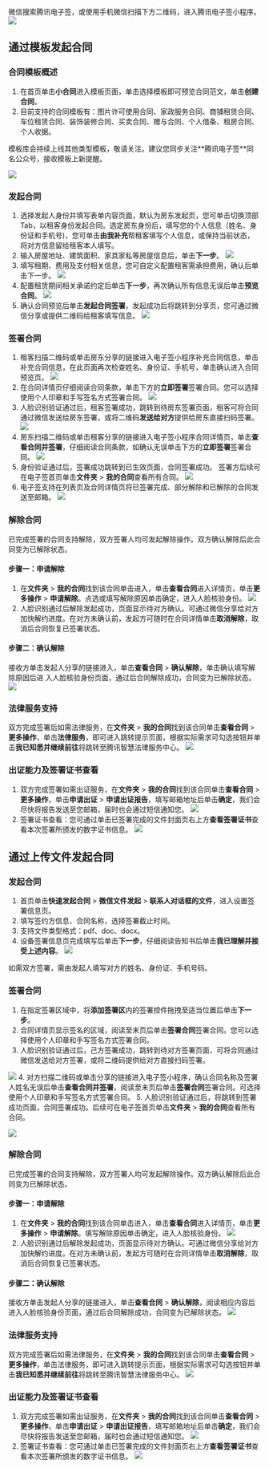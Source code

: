 微信搜索腾讯电子签，或使用手机微信扫描下方二维码，进入腾讯电子签小程序。
![](https://qcloudimg.tencent-cloud.cn/raw/166706a42851698917fee43832704f47.png)

## 通过模板发起合同
### 合同模板概述
1. 在首页单击**小合同**进入模板页面，单击选择模板即可预览合同范文，单击**创建合同**。
2. 目前支持的合同模板有：图片许可使用合同、家政服务合同、商铺租赁合同、车位租赁合同、装饰装修合同、买卖合同、赠与合同、个人借条、租房合同、个人收据。
<dx-alert infotype="explain" title="">
模板库会持续上线其他类型模板，敬请关注。建议您同步关注**腾讯电子签**同名公众号，接收模板上新提醒。
</dx-alert>

![](https://qcloudimg.tencent-cloud.cn/raw/7ede26622feed635e752bdff3a7596b2.png)


### 发起合同
1. 选择发起人身份并填写表单内容页面，默认为房东发起页，您可单击切换顶部 Tab，以租客身份发起合同。选定房东身份后，填写您的个人信息（姓名、身份证和手机号)，您可单击**由我补充**帮租客填写个人信息，或保持当前状态，将对方信息留给租客本人填写。
2. 输入房屋地址、建筑面积、家具家私等房屋信息后，单击**下一步**。
![](https://qcloudimg.tencent-cloud.cn/raw/934c910ed8b289a809809e15aa50b1b8.png)
3. 填写租期、费用及支付相关信息，您可自定义配置租客需承担费用，确认后单击下一步。
![](https://qcloudimg.tencent-cloud.cn/raw/ef1e31a633b611edce03e16e046cd991.png)
4. 配置租赁期间相关承诺约定后单击**下一步**，再次确认所有信息无误后单击**预览合同**。
![](https://qcloudimg.tencent-cloud.cn/raw/10434a72c46e9fb855994b65b8233e05.png)
5. 确认合同预览后单击**发起合同签署**，发起成功后将跳转到分享页，您可通过微信分享或提供二维码给租客填写信息。
![](https://qcloudimg.tencent-cloud.cn/raw/ba10b267e85e22b6d678857356c9f07a.png)


### 签署合同
1. 租客扫描二维码或单击房东分享的链接进入电子签小程序补充合同信息，单击补充合同信息，在此页面再次检查姓名、身份证、手机号，单击确认进入合同预览页。
![](https://qcloudimg.tencent-cloud.cn/raw/2b41c70558182227c50c455f31bc0c60.png)
2. 在合同详情页仔细阅读合同条款，单击下方的**立即签署**签署合同。您可以选择使用个人印章和手写签名方式签署合同。
![](https://qcloudimg.tencent-cloud.cn/raw/856c50eda9bc52c9c4a58627f676d63e.png)
3. 人脸识别验证通过后，租客签署成功，跳转到待房东签署页面，租客可将合同通过微信发送给房东签署，或将二维码**发送给对方**提供给房东直接扫码签署。
![](https://qcloudimg.tencent-cloud.cn/raw/ae33066b1062ddc62a8706b34ee36be4.png)
4. 房东扫描二维码或单击租客分享的链接进入电子签小程序合同详情页，单击**查看合同并签署**，仔细阅读合同条款，如确认无误单击下方的**立即签署**签署合同。
![](https://qcloudimg.tencent-cloud.cn/raw/ecda44aefc855a26925fa5055efcc854.png)
5. 身份验证通过后，签署成功跳转到已生效页面，合同签署成功。 签署方后续可在电子签首页单击**文件夹** > **我的合同**查看所有合同。
![](https://qcloudimg.tencent-cloud.cn/raw/d0d7eae408ce50aa87ee730b3ff5e70c.png)
6. 电子签支持在列表页及合同详情页将已签署完成、部分解除和已解除的合同发送至邮箱。
![](https://qcloudimg.tencent-cloud.cn/raw/498962feb309ca3350141d3bcbf40ede.png)

### 解除合同
已完成签署的合同支持解除，双方签署人均可发起解除操作。双方确认解除后此合同变为已解除状态。
#### 步骤一：申请解除
1. 在**文件夹** > **我的合同**找到该合同单击进入，单击**查看合同**进入详情页，单击**更多操作** > **申请解除**。点选或填写解除原因单击确定，进入人脸核验身份。
![](https://qcloudimg.tencent-cloud.cn/raw/db881115217e47e7ccc9f9f9fc6d1a78.png)
2. 人脸识别通过后解除发起成功，页面显示待对方确认。可通过微信分享给对方加快解约进度。在对方未确认前，发起方可随时在合同详情单击**取消解除**，取消后合同恢复已签署状态。
#### 步骤二：确认解除
接收方单击发起人分享的链接进入，单击**查看合同** > **确认解除**，单击确认填写解除原因后进 入人脸核验身份页面，通过后合同解除成功，合同变为已解除状态。
![](https://qcloudimg.tencent-cloud.cn/raw/411bf3fca28cd1aae0c8c021b92621de.png)

### 法律服务支持
双方完成签署后如需法律服务，在**文件夹** > **我的合同**找到该合同单击**查看合同** > **更多操作**，单击**法律服务**，即可进入跳转提示页面，根据实际需求可勾选按钮并单击**我已知悉并继续前往**将跳转至腾讯智慧法律服务中心。
![](https://qcloudimg.tencent-cloud.cn/raw/bb1a72614f58e21385713903adbd3282.png)

### 出证能力及签署证书查看
1. 双方完成签署如需出证服务，在**文件夹** > **我的合同**找到该合同单击**查看合同** > **更多操作**，单击**申请出证** > **申请出证报告**，填写邮箱地址后单击**确定**，我们会尽快将报告发送至您邮箱，届时也会通过短信通知您。
![](https://qcloudimg.tencent-cloud.cn/raw/0e95dea184cfcca2d635464235af131d.png)
2. 签署证书查看：您可通过单击已签署完成的文件封面页右上方**查看签署证书**查看本次签署所颁发的数字证书信息。
![](https://qcloudimg.tencent-cloud.cn/raw/248437644c2064fd0526930dae9dc32c.png)

## 通过上传文件发起合同
### 发起合同
1. 首页单击**快速发起合同** > **微信文件发起** > **联系人对话框的文件**，进入设置签署信息页。
2. 填写签约方信息、合同名称，选择签署截止时间。
3. 支持文件类型格式：pdf、doc、docx。
4. 设备签署信息页完成填写后单击**下一步**，仔细阅读告知书后单击**我已理解并接受上述内容**。
![](https://qcloudimg.tencent-cloud.cn/raw/ef149deb374eb1740af4dc769b8e91c9.png)
<dx-alert infotype="explain" title="">
如需双方签署，需由发起人填写对方的姓名、身份证、手机号码。
</dx-alert>




### 签署合同
1. 在指定签署区域中，将**添加签署区**内的签署控件拖拽至适当位置后单击**下一步**。
2. 合同详情页显示签名的区域，阅读至末页后单击**签署合同**签署合同。您可以选择使用个人印章和手写签名方式签署合同。
3. 人脸识别验证通过后，己方签署成功，跳转到待对方签署页面，可将合同通过微信发送给对方签署，或将二维码提供给对方直接扫码签署。

![](https://qcloudimg.tencent-cloud.cn/raw/66950f16d9e3d3e36aab44b92a6b820f.png)
4. 对方扫描二维码或单击分享的链接进入电子签小程序，确认合同名称及签署人姓名无误后单击**查看合同并签署**，阅读至末页后单击**签署合同**签署合同。可选择使用个人印章和手写签名方式签署合同。
5. 人脸识别验证通过后，将跳转到签署成功页面，合同签署成功。后续可在电子签首页单击**文件夹** > **我的合同**查看所有合同。

![](https://qcloudimg.tencent-cloud.cn/raw/86cb207ca55281f12019b8cee6ee4b6b.png)

### 解除合同
已完成签署的合同支持解除，双方签署人均可发起解除操作。双方确认解除后此合同变为已解除状态。
#### 步骤一：申请解除
1. 在**文件夹** > **我的合同**找到该合同单击进入，单击**查看合同**进入详情页，单击**更多操作** > **申请解除**。填写解除原因单击确定，进入人脸核验身份。
![](https://qcloudimg.tencent-cloud.cn/raw/3a9c20cd7456f468f06ae5434ab26308.png)
2. 人脸识别通过后解除发起成功，页面显示待对方确认。可通过微信分享给对方加快解约进度。在对方未确认前，发起方可随时在合同详情单击**取消解除**，取消后合同恢复已签署状态。
#### 步骤二：确认解除
接收方单击发起人分享的链接进入，单击**查看合同** > **确认解除**，阅读相应内容后进入人脸核验身份页面，通过后合同解除成功，合同变为已解除状态。
![](https://qcloudimg.tencent-cloud.cn/raw/d870ec899e42322d8643a5676b7f2cd9.png)

### 法律服务支持
双方完成签署后如需法律服务，在**文件夹** > **我的合同**找到该合同单击**查看合同** > **更多操作**，单击法律服务，即可进入跳转提示页面，根据实际需求可勾选按钮并单击**我已知悉并继续前往**将跳转至腾讯智慧法律服务中心。
![](https://qcloudimg.tencent-cloud.cn/raw/a0bc3acf7d25e3ce93bc0a81dbc92424.png)

### 出证能力及签署证书查看
1. 双方完成签署如需出证服务，在**文件夹** > **我的合同**找到该合同单击**查看合同** > **更多操作**，单击**申请出证** > **申请出证报告**，填写邮箱地址后单击**确定**，我们会尽快将报告发送至您邮箱，届时也会通过短信通知您。
![](https://qcloudimg.tencent-cloud.cn/raw/441d61834afd3b04040f31177dfe2fd1.png)
2. 签署证书查看：您可通过单击已签署完成的文件封面页右上方**查看签署证书**查看本次签署所颁发的数字证书信息。
![](https://qcloudimg.tencent-cloud.cn/raw/16397c1536f5d1ae601d7a12899f3c64.png)


